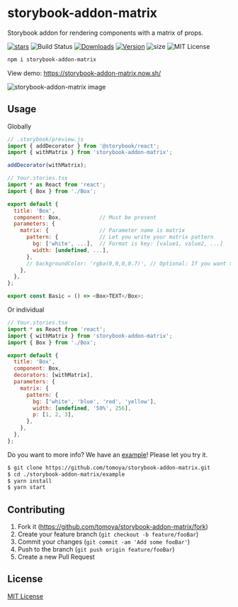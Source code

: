 # storybook-addon-matrix

Storybook addon for rendering components with a matrix of props.

[![stars][]][github]
![Build Status][actions]
[![Downloads][]][npm]
[![Version][]][npm]
![size][]
![MIT License][license]

[version]: https://flat.badgen.net/npm/v/storybook-addon-matrix
[downloads]: https://flat.badgen.net/npm/dm/storybook-addon-matrix
[license]: https://flat.badgen.net/badge/license/MIT/blue
[stars]: https://flat.badgen.net/github/stars/tomoya/storybook-addon-matrix
[size]: https://flat.badgen.net/bundlephobia/minzip/storybook-addon-matrix
[npm]: https://npmjs.com/package/storybook-addon-matrix
[github]: https://github.com/tomoya/storybook-addon-matrix
[actions]: https://flat.badgen.net/github/checks/tomoya/storybook-addon-matrix

```sh
npm i storybook-addon-matrix
```

View demo: https://storybook-addon-matrix.now.sh/

![storybook-addon-matrix image](./assets/screenshot.png)

## Usage

Globally

```js
// .storybook/preview.js
import { addDecorator } from '@storybook/react';
import { withMatrix } from 'storybook-addon-matrix';

addDecorator(withMatrix);

// Your.stories.tsx
import * as React from 'react';
import { Box } from './Box';

export default {
  title: 'Box',
  component: Box,            // Must be present
  parameters: {
    matrix: {                // Parameter name is matrix
      pattern: {             // Let you write your matrix pattern
        bg: ['white', ...],  // Format is key: [value1, value2, ...]
        width: [undefined, ...],
      },
      // backgroundColor: 'rgba(0,0,0,0.7)', // Optional: If you want to change backgournd color
    },
  },
};

export const Basic = () => <Box>TEXT</Box>;
```

Or individual

```js
// Your.stories.tsx
import * as React from 'react';
import { withMatrix } from 'storybook-addon-matrix';
import { Box } from './Box';

export default {
  title: 'Box',
  component: Box,
  decorators: [withMatrix],
  parameters: {
    matrix: {
      pattern: {
        bg: ['white', 'blue', 'red', 'yellow'],
        width: [undefined, '50%', 256],
        p: [1, 2, 3],
      },
    },
  },
};
```

Do you want to more info? We have an [example](https://github.com/tomoya/storybook-addon-matrix/tree/master/example)! Please let you try it.

```sh
$ git clone https://github.com/tomoya/storybook-addon-matrix.git
$ cd ./storybook-addon-matrix/example
$ yarn install
$ yarn start
```

## Contributing

1. Fork it (<https://github.com/tomoya/storybook-addon-matrix/fork>)
2. Create your feature branch (`git checkout -b feature/fooBar`)
3. Commit your changes (`git commit -am 'Add some fooBar'`)
4. Push to the branch (`git push origin feature/fooBar`)
5. Create a new Pull Request

## License

[MIT License](https://github.com/tomoya/storybook-addon-matrix/blob/master/LICENSE)
